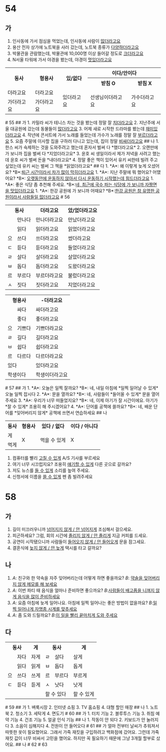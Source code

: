 # 54
## 가
1. 인사동에 가서 점심을 먹었는데, 인사동에 사람이 <u>많더라고요</u>
2. 용산 전자 상가에 노트북을 사러 갔는데, 노트북 종류가 <u>다양하더라고요</u>
3. 박물관을 관람했는데, 박물관에 10,000명 이상 들어갈 정도로 <u>크더라고요</u>
4. N서울 타워에 가서 야경을 봤는데, 야경이 <u>멋있더라고요</u>

<table>
	<tr>
		<th rowspan="2">동사</th>
		<th rowspan="2">형용사</th>
		<th rowspan="2">있/없다</th>
		<th colspan="2">이다/안이다</th>
	</tr>
	<tr>
		<th>받침 O</th>
		<th>받침 X</th>	
	</tr>
	<tr>
		<td>더라고요</td>
		<td>더라고요</td>
		<td rowspan="2">있더라고요</td>
		<td rowspan="2">선생님이더라고요</td>
		<td rowspan="2">가수더라고요</td>
	</tr>
	<tr>
		<td>가더라고요</td>
		<td>가더라고요</td>
	</tr>
</table>
# 55
## 가
1. 카밀라 씨가 테니스 차는 것을 봤는데 정말 잘 <u>치더라고요</u>
2. 지난주에 서울 대공원에 갔는데 동물들이 <u>많더라고요</u>
3. 어제 새로 시작한 드라마를 봤는데 <u>재미있더라고요</u>
4. 작년에 콘서트에 가서 노래를 들었는데 가수가 노래를 정말 잘 <u>부르더라고요</u>
5. 요즘 주말에 이사할 집을 구하러 다니고 있는데, 집이 정말 <u>비싸더라고요</u>
## 나
1. 한스 씨가 숙제하는 것을 도와주려고 했는데 혼자서 벌써 다 *했더라고요*
2. 오랜만에 가 보니까 집을 벌써 다 *지었더라고요*
3. 윤호 씨 생일이라서 제가 저녁을 사려고 했는데 윤호 씨가 벌써 돈을 *내더라고요*
4. 정말 좋은 책이 있어서 유키 씨한테 빌려 주고 싶었는데 유키 씨는 벌써 그 책을 *읽었더라고요*
## 다
1. *A*: 왜 이렇게 늦게 오셨어요?
   *B*:<u>퇴근 시간이라서 차가 많이 막히더라고요</u>
1. *A*: 지난 주말에 뭐 했어요? 어땠어요?
   *B*: <u>오랫동안에 운동하지 않아서 다시 운동하기 시작했는데 힘드더라고요</u>
1. *A*: 좋은 식당 좀 추천해 주세요.
   *B*:<u>네, 최근에 국수 파는 식당에 가 보니까 자짱면을 맛있더라고요</u>
1. *A*: 한강 공원에 가 보니까 어때요?
   *B*:<u>한강 공원은 참 유명한 공원이라서 사람들일 많더라고요</u>
# 56
<table>
	<tr>
		<th colspan="2">동사</th>
		<th>더라고요</th>
		<th>았/었더라고요</th>
	</tr>
	<tr>
		<td></td>
		<td>만나다</td>
		<td>만나더라고요</td>
		<td>만났더라고요</td>
	</tr>
	<tr>
		<td></td>
		<td>읽다</td>
		<td>읽더라고요</td>
		<td>읽었더라고요</td>
	</tr>
	<tr>
		<td>으</td>
		<td>쓰다</td>
		<td>쓰더라고요</td>
		<td>썼더라고요</td>
	</tr>
	<tr>
		<td>ㄷ</td>
		<td>듣다</td>
		<td>듣더라고요</td>
		<td>들었더라고요</td>
	</tr>
	<tr>
		<td>ㄹ</td>
		<td>살다</td>
		<td>살더라고요</td>
		<td>살았더라고요</td>
	</tr>
	<tr>
		<td>ㅂ</td>
		<td>돕다</td>
		<td>돕더라고요</td>
		<td>도왔더라고요</td>
	</tr>
	<tr>
		<td>르</td>
		<td>부르다</td>
		<td>부르더라고요</td>
		<td>불렀더라고요</td>
	</tr>
	<tr>
		<td>ㅅ</td>
		<td>짓다</td>
		<td>짓더라고요</td>
		<td>지었더라고요</td>
	</tr>
</table>

<table>
	<tr>
		<th colspan="2">형용사</th>
		<th>-더라고요</th>
	</tr>
	<tr>
		<td></td>
		<td>싸다</td>
		<td>싸더라고요</td>
	</tr>
	<tr>
		<td></td>
		<td>좋다</td>
		<td>좋더라고요</td>
	</tr>
	<tr>
		<td>으</td>
		<td>기쁘다</td>
		<td>기쁘더라고요</td>
	</tr>
	<tr>
		<td>ㄹ</td>
		<td>길다</td>
		<td>길더라고요</td>
	</tr>
	<tr>
		<td>ㅂ</td>
		<td>쉽다</td>
		<td>쉽더라고요</td>
	</tr>
	<tr>
		<td>르</td>
		<td>다르다</td>
		<td>다르더라고요</td>
	</tr>
	<tr>
		<td colspan="2">있다</td>
		<td>있더라고요</td>
	</tr>
	<tr>
		<td colspan="2">학생이다</td>
		<td>학생이더라고요</td>
	</tr>
</table>
# 57
## 가
1. *A*: 오늘은 일찍 잘까요?
   *B*: 네, 내일 아침에 *일찍 일어날 수 있게* 오늘 일찍 잡시다
2. *A*: 문을 열까요?
   *B*: 네, 사람들이 *들어올 수 있게* 문을 열어 주세요
3. *A*: 우리가 너무 떠들었지요?
   *B*: 네, 이제 아기가 잘 시간이에요. 아기가 *잘 수 있게* 조용히 해 주시겠어요?
4. *A*: 단어를 공책에 쓸까요?
   *B*: 네, 배운 단어를 *잊어버리지 않게* 공책에 쓰면서 연습하세요
## 나
<table>
	<tr>
		<th>동사</th>
		<th>형용사</th>
		<th>있다 / 없다</th>
		<th>이다 / 아니다</th>
	</tr>
	<tr>
		<td>게</td>
		<td rowspan="2">X</td>
		<td rowspan="2">먹을 수 있게</td>
		<td rowspan="2">X</td>
	</tr>
	<tr>
		<td>먹게</td>
	</tr>
</table>

1. 컴퓨터를 빨리 <u>고칠 수 있게</u> A/S 기사를 부르세요
2. 여기 너무 시끄럽지요? 조용히 <u>얘기할 수 있게</u> 다른 곳으로 갈까요?
3. 저도 뉴스를 <u>들 수 있게</u> 소리를 높여 주세요.
4. 신청서에  이름을 <u>쓸 수 있게</u> 펜 좀 빌려주세요
# 58
## 가
1. 길이 미끄러우니까 <u>넘어지지 않게 / 안 넘어지게</u> 조심해서 걸으세요.
2. 피곤하세요? 그럼, 회의 시간에 <u>졸리지 않게 / 안 졸리게</u> 지금 커피를 드세요.
3. 공연이 시작됐으니까 사람들이 <u>들어오지 않게 / 안 들어오게</u> 문을 잠그세요.
4. 결혼식에 <u>늦지 않게 / 안 늦게</u> 택시를 타고 갈까요?
## 나
1. *A*: 친구와 한 약속을 자주 잊어버리는데 어떻게 하면 좋을까요?
   *B*: <u>약솔을 잊어버리지 않게 메모를 해 보세요</u>
2. *A*: 이번 파티 때 음식을 얼마나 준비하면 좋으까요?
   *B*:<u>사람들이 배고픔을 니껴지 않게 음식을 많이 준비하세요</u>
3. *A*: 요즘 아침에 늦게 일어나요. 아침에 일찍 일어나는 좋은 방법이 없을까요?
   *B*:<u>일찍 일어나게 자명종 시계를 맞추세요</u>
4. *A*: 좀 도와 드릴까요?
   *B*:<u>이 일을 빨리 끝마치게 도와 주세요</u>
## 다
<table>
	<tr>
		<th colspan="2">동사</th>
		<th>게</th>
		<th colspan="2">동사</th>
		<th>게</th>
	</tr>
	<tr>
		<td></td>
		<td>자다</td>
		<td>자게</td>
		<td>ㄹ</td>
		<td>살다</td>
		<td>살게</td>
	</tr>
	<tr>
		<td></td>
		<td>읽다</td>
		<td>읽게</td>
		<td>ㅂ</td>
		<td>돕다</td>
		<td>돕게</td>
	</tr>
	<tr>
		<td>으</td>
		<td>쓰다</td>
		<td>쓰게</td>
		<td>르</td>
		<td>부르다</td>
		<td>부르게</td>
	</tr>
	<tr>
		<td>ㄷ</td>
		<td>듣다</td>
		<td>듣게</td>
		<td>ㅅ</td>
		<td>낫다</td>
		<td>낫게</td>
	</tr>
	<tr>
		<td></td>
		<td></td>
		<td></td>
		<td colspan="2">할 수 있다</td>
		<td>할 수 있게</td>
	</tr>
</table>
# 59
## 가
1. 벼룩시장
2. 인터넷 쇼핑
3. TV 홈쇼핑
4. 대형 할인 매장
## 나
1. 노트북
2. 청소기
3. 세탁게
4. 면도기
# 60
## 가
1. 터치 기능
2. 블루투스 기능
3. 취침 예약 기능
4. 건조 기능
5. 얼굴 인식 기능
## 나
1. 작동이 안 되다
2. 키보드가 안 눌러지다
3. 소음이 심해지다
4. 전원이 안 들어오다
# 61
## 가
얼마 전부터 날씨가 추워져서 따뜻한 옷이 필요했어요. 그래서 가죽 재킷을 구입하려고 백화점에 갔어요. 그런데 가죽 재킷 값이 너무 비싸서 고민을 했어요. 하지만 꼭 필요하기 때문에 그냥 3개월 할부로 샀어요.
## 나
# 62
# 63